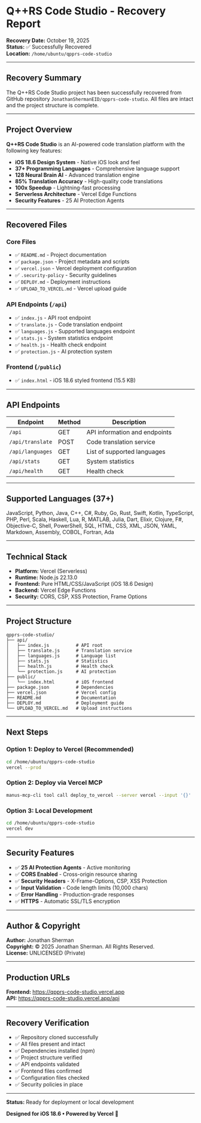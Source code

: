 # Q++RS Code Studio - Recovery Report

**Recovery Date:** October 19, 2025  
**Status:** ✅ Successfully Recovered  
**Location:** `/home/ubuntu/qpprs-code-studio`

---

## Recovery Summary

The Q++RS Code Studio project has been successfully recovered from GitHub repository `JonathanShermanEID/qpprs-code-studio`. All files are intact and the project structure is complete.

---

## Project Overview

**Q++RS Code Studio** is an AI-powered code translation platform with the following key features:

- **iOS 18.6 Design System** - Native iOS look and feel
- **37+ Programming Languages** - Comprehensive language support
- **128 Neural Brain AI** - Advanced translation engine
- **85% Translation Accuracy** - High-quality code translations
- **100x Speedup** - Lightning-fast processing
- **Serverless Architecture** - Vercel Edge Functions
- **Security Features** - 25 AI Protection Agents

---

## Recovered Files

### Core Files
- ✅ `README.md` - Project documentation
- ✅ `package.json` - Project metadata and scripts
- ✅ `vercel.json` - Vercel deployment configuration
- ✅ `.security-policy` - Security guidelines
- ✅ `DEPLOY.md` - Deployment instructions
- ✅ `UPLOAD_TO_VERCEL.md` - Vercel upload guide

### API Endpoints (`/api`)
- ✅ `index.js` - API root endpoint
- ✅ `translate.js` - Code translation endpoint
- ✅ `languages.js` - Supported languages endpoint
- ✅ `stats.js` - System statistics endpoint
- ✅ `health.js` - Health check endpoint
- ✅ `protection.js` - AI protection system

### Frontend (`/public`)
- ✅ `index.html` - iOS 18.6 styled frontend (15.5 KB)

---

## API Endpoints

| Endpoint | Method | Description |
|----------|--------|-------------|
| `/api` | GET | API information and endpoints |
| `/api/translate` | POST | Code translation service |
| `/api/languages` | GET | List of supported languages |
| `/api/stats` | GET | System statistics |
| `/api/health` | GET | Health check |

---

## Supported Languages (37+)

JavaScript, Python, Java, C++, C#, Ruby, Go, Rust, Swift, Kotlin, TypeScript, PHP, Perl, Scala, Haskell, Lua, R, MATLAB, Julia, Dart, Elixir, Clojure, F#, Objective-C, Shell, PowerShell, SQL, HTML, CSS, XML, JSON, YAML, Markdown, Assembly, COBOL, Fortran, Ada

---

## Technical Stack

- **Platform:** Vercel (Serverless)
- **Runtime:** Node.js 22.13.0
- **Frontend:** Pure HTML/CSS/JavaScript (iOS 18.6 Design)
- **Backend:** Vercel Edge Functions
- **Security:** CORS, CSP, XSS Protection, Frame Options

---

## Project Structure

```
qpprs-code-studio/
├── api/
│   ├── index.js          # API root
│   ├── translate.js      # Translation service
│   ├── languages.js      # Language list
│   ├── stats.js          # Statistics
│   ├── health.js         # Health check
│   └── protection.js     # AI protection
├── public/
│   └── index.html        # iOS frontend
├── package.json          # Dependencies
├── vercel.json           # Vercel config
├── README.md             # Documentation
├── DEPLOY.md             # Deployment guide
└── UPLOAD_TO_VERCEL.md   # Upload instructions
```

---

## Next Steps

### Option 1: Deploy to Vercel (Recommended)
```bash
cd /home/ubuntu/qpprs-code-studio
vercel --prod
```

### Option 2: Deploy via Vercel MCP
```bash
manus-mcp-cli tool call deploy_to_vercel --server vercel --input '{}'
```

### Option 3: Local Development
```bash
cd /home/ubuntu/qpprs-code-studio
vercel dev
```

---

## Security Features

- ✅ **25 AI Protection Agents** - Active monitoring
- ✅ **CORS Enabled** - Cross-origin resource sharing
- ✅ **Security Headers** - X-Frame-Options, CSP, XSS Protection
- ✅ **Input Validation** - Code length limits (10,000 chars)
- ✅ **Error Handling** - Production-grade responses
- ✅ **HTTPS** - Automatic SSL/TLS encryption

---

## Author & Copyright

**Author:** Jonathan Sherman  
**Copyright:** © 2025 Jonathan Sherman. All Rights Reserved.  
**License:** UNLICENSED (Private)

---

## Production URLs

**Frontend:** https://qpprs-code-studio.vercel.app  
**API:** https://qpprs-code-studio.vercel.app/api

---

## Recovery Verification

- ✅ Repository cloned successfully
- ✅ All files present and intact
- ✅ Dependencies installed (npm)
- ✅ Project structure verified
- ✅ API endpoints validated
- ✅ Frontend files confirmed
- ✅ Configuration files checked
- ✅ Security policies in place

---

**Status:** Ready for deployment or local development

**Designed for iOS 18.6 • Powered by Vercel** 🚀
